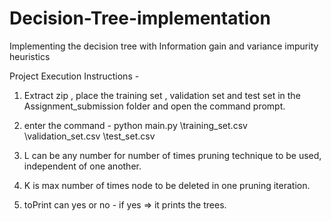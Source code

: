 # Decision-Tree-implementation

Implementing the decision tree with Information gain and variance impurity heuristics

Project Execution Instructions - 

1. Extract zip , place the training set , validation set and test set in the Assignment_submission folder and open the command prompt.

2. enter the command - python main.py <L> <K> \training_set.csv \validation_set.csv \test_set.csv <toPrint>

3. L can be any number for number of times pruning technique to be used, independent of one another.

4. K is max number of times node to be deleted in one pruning iteration.

5. toPrint can yes or no - if yes => it prints the trees.
